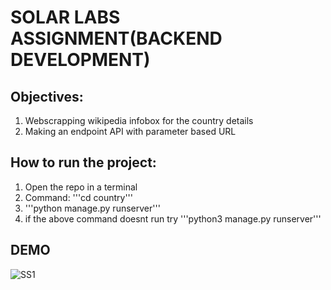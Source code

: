 # SOLAR LABS ASSIGNMENT(BACKEND DEVELOPMENT)

## Objectives:

1) Webscrapping wikipedia infobox for the country details
2) Making an endpoint API with parameter based URL

## How to run the project:

1) Open the repo in a terminal
2) Command: '''cd country'''
3) '''python manage.py runserver'''
4) if the above command doesnt run try '''python3 manage.py runserver'''


## DEMO


![SS1](https://user-images.githubusercontent.com/65591606/209453205-c505ad7e-d763-4aa5-805e-36e8661247e7.png)
